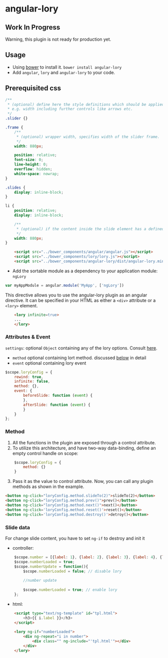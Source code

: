 angular-lory
============

Work In Progress
---------------

Warning, this plugin is not ready for production yet.

Usage
-----

- Using [bower](http://bower.io/) to install it. `bower install angular-lory`
- Add `angular`, `lory` and `angular-lory` to your code.

## Prerequisited css

```css
/**
 * (optional) define here the style definitions which should be applied on the slider container
 * e.g. width including further controls like arrows etc.
 */
.slider {}

.frame {
    /**
     * (optional) wrapper width, specifies width of the slider frame.
     */
    width: 880px;

    position: relative;
    font-size: 0;
    line-height: 0;
    overflow: hidden;
    white-space: nowrap;
}

.slides {
    display: inline-block;
}

li {
    position: relative;
    display: inline-block;

    /**
     * (optional) if the content inside the slide element has a defined size.
     */
    width: 880px;
}
```

```html
    <script src="../bower_components/angular/angular.js"></script>
    <script src="../bower_components/lory/lory.js"></script>
    <script src="../bower_components/angular-lory/dist/angular-lory.min.js"></script>
```

- Add the sortable module as a dependency to your application module: `ngLory`

```js
var myAppModule = angular.module('MyApp', ['ngLory'])
```

This directive allows you to use the angular-lory plugin as
an angular directive. It can be specified in your HTML
as either a `<div>` attribute or a `<lory>` element.

```html
    <lory infinite=true>
    ...
    </lory>
```

### Attributes & Event ###
`settings`: optional `Object` containing any of the lory options. Consult [here](http://meandmax.github.io/lory/).
 - `method` optional containing lort method. discussed [below](#method) in detail
 - `event` optional containing lory event

```javascript
$scope.loryConfig = {
    rewind: true,
    infinite: false,  
    method: {},
    event: {
        beforeSlide: function (event) {
        },
        afterSlide: function (event) {
        }
    }
};
```

### Method ###
1. All the functions in the plugin are exposed through a control
attribute.
2. To utilize this architecture, and have two-way data-binding,
define an empty control handle on scope:
```js
    $scope.loryConfig = {
        method: {}
    }
```

3. Pass it as the value to control attribute. Now, you can call any plugin methods
as shown in the example.

```html
<button ng-click="loryConfig.method.slideTo(2)">slideTo(2)</button>
<button ng-click="loryConfig.method.prev()">prev()</button>
<button ng-click="loryConfig.method.next()">next()</button>
<button ng-click='loryConfig.method.reset()'>reset()</button>
<button ng-click='loryConfig.method.destroy()'>detroy()</button>
```


### Slide data ###
For change slide content, you have to set `ng-if` to destroy and init it

- controller:
```js
    $scope.number = [{label: 1}, {label: 2}, {label: 3}, {label: 4}, {label: 5}, {label: 6}, {label: 7}, {label: 8}];
    $scope.numberLoaded = true;
    $scope.numberUpdate = function(){
        $scope.numberLoaded = false; // disable lory
        
        //number update
        
        $scope.numberLoaded = true; // enable lory
    };
```
- html:
```html
    <script type="text/ng-template" id="tpl.html">
        <h3>{{ i.label }}</h3>
    </script>
    
    <lory ng-if="numberLoaded">
        <div ng-repeat="i in number">
            <div class="" ng-include="'tpl.html'"></div>
        </div>
    </lory>
```
